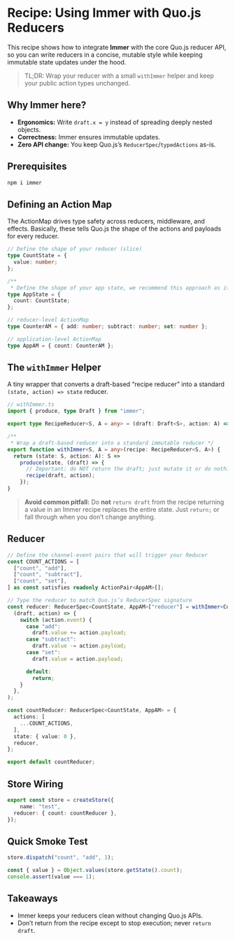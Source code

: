 # Recipe: Using **Immer** with Quo.js Reducers

This recipe shows how to integrate **Immer** with the core Quo.js reducer API, so you can write
reducers in a concise, mutable style while keeping immutable state updates under the hood.

> TL;DR: Wrap your reducer with a small `withImmer` helper and keep your public action types
> unchanged.

## Why Immer here?

- **Ergonomics:** Write `draft.x = y` instead of spreading deeply nested objects.
- **Correctness:** Immer ensures immutable updates.
- **Zero API change:** You keep Quo.js’s `ReducerSpec`/`typedActions` as-is.

## Prerequisites

```bash
npm i immer
```

## Defining an Action Map

The ActionMap drives type safety across reducers, middleware, and effects. Basically, these
tells Quo.js the shape of the actions and payloads for every reducer.

```ts
// Define the shape of your reducer (slice)
type CountState = {
  value: number;
};

/**
 * Define the shape of your app state, we recommend this approach as it allows more flexibility. */
type AppState = {
  count: CountState;
};

// reducer-level ActionMap
type CounterAM = { add: number; subtract: number; set: number };

// application-level ActionMap
type AppAM = { count: CounterAM };
```

## The `withImmer` Helper

A tiny wrapper that converts a draft-based “recipe reducer” into a standard
`(state, action) => state` reducer.

```ts
// withImmer.ts
import { produce, type Draft } from "immer";

export type RecipeReducer<S, A = any> = (draft: Draft<S>, action: A) => void | undefined;

/**
 * Wrap a draft-based reducer into a standard immutable reducer */
export function withImmer<S, A = any>(recipe: RecipeReducer<S, A>) {
  return (state: S, action: A): S =>
    produce(state, (draft) => {
      // Important: do NOT return the draft; just mutate it or do nothing.
      recipe(draft, action);
    });
}
```

> **Avoid common pitfall:** Do **not** `return draft` from the recipe returning a value in an
> Immer recipe replaces the entire state. Just `return;` or fall through when you don’t change
> anything.

## Reducer

```ts
// Define the channel-event pairs that will trigger your Reducer
const COUNT_ACTIONS = [
  ["count", "add"],
  ["count", "subtract"],
  ["count", "set"],
] as const satisfies readonly ActionPair<AppAM>[];

// Type the reducer to match Quo.js’s ReducerSpec signature
const reducer: ReducerSpec<CountState, AppAM>["reducer"] = withImmer<CountState, any>(
  (draft, action) => {
    switch (action.event) {
      case "add":
        draft.value += action.payload;
      case "subtract":
        draft.value -= action.payload;
      case "set":
        draft.value = action.payload;

      default:
        return;
    }
  },
);

const countReducer: ReducerSpec<CountState, AppAM> = {
  actions: [
    ...COUNT_ACTIONS,
  ],
  state: { value: 0 },
  reducer,
};

export default countReducer;
```

## Store Wiring

```ts
export const store = createStore({
    name: "test",
  reducer: { count: countReducer },
});
```

## Quick Smoke Test

```ts
store.dispatch("count", "add", 1);

const { value } = Object.values(store.getState().count);
console.assert(value === 1);
```

## Takeaways

- Immer keeps your reducers clean without changing Quo.js APIs.
- Don’t return from the recipe except to stop execution; never `return draft`.
